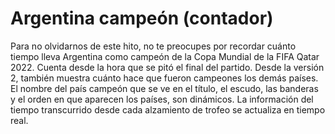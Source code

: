 # Argentina campeón (contador)

Para no olvidarnos de este hito, no te preocupes por recordar cuánto tiempo lleva Argentina como campeón de la Copa
Mundial de la FIFA Qatar 2022. Cuenta desde la hora que se pitó el final del partido.
Desde la versión 2, también muestra cuánto hace que fueron campeones los demás países. 
El nombre del país campeón que se ve en el título, el escudo, las banderas y el orden en que aparecen los países, son dinámicos. 
La información del tiempo transcurrido desde cada alzamiento de trofeo se actualiza en tiempo real. 
